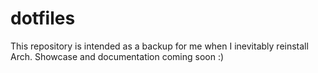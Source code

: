 # dotfiles
This repository is intended as a backup for me when I inevitably reinstall Arch. Showcase and documentation coming soon :)
